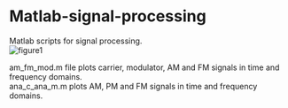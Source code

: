 # Matlab-signal-processing
Matlab scripts for signal processing.  
![figure1](https://github.com/Moji14/Matlab-signal-processing/assets/30596071/e0ac71bd-00bb-44da-8b9c-de568260d50f)   

am_fm_mod.m file plots carrier, modulator, AM and FM signals in time and frequency domains.  
ana_c_ana_m.m plots AM, PM and FM signals in time and frequency domains.   
